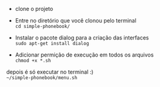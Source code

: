 * clone o projeto
* Entre no diretório que você clonou pelo terminal\
``cd simple-phonebook/``

* Instalar o pacote dialog para a criação das interfaces\
``sudo apt-get install dialog``

* Adicionar permição de execução em todos os arquivos\
``chmod +x *.sh``

depois é só executar no terminal :)\
``~/simple-phonebook/menu.sh``
